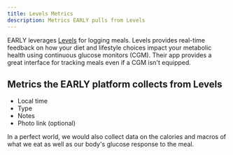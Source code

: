 ```yaml
---
title: Levels Metrics
description: Metrics EARLY pulls from Levels
---
```


EARLY leverages [Levels](https://www.levelshealth.com) for logging meals. Levels provides real-time feedback on how your diet and lifestyle choices impact your metabolic health using continuous glucose monitors (CGM). Their app provides a great interface for tracking meals even if a CGM isn't equipped.

## Metrics the EARLY platform collects from Levels

- Local time
- Type
- Notes
- Photo link (optional)

In a perfect world, we would also collect data on the calories and macros of what we eat as well as our body's glucose response to the meal.
